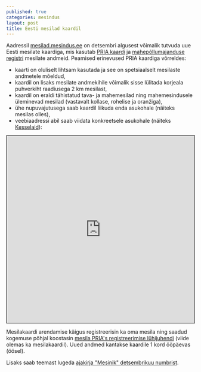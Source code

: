 ```yaml
---
published: true
categories: mesindus
layout: post
title: Eesti mesilad kaardil
---
```

Aadressil [mesilad.mesindus.ee](https://mesilad.mesindus.ee/) on detsembri algusest võimalik tutvuda uue Eesti mesilate kaardiga, mis kasutab [PRIA kaardi](https://kls.pria.ee/kaart/) ja [mahepõllumajanduse registri](http://www.pma.agri.ee/index.php?id=104&sub=128&sub2=319) mesilate andmeid. Peamised erinevused PRIA kaardiga võrreldes:

- kaarti on oluliselt lihtsam kasutada ja see on spetsiaalselt mesilaste andmetele mõeldud,
- kaardil on lisaks mesilate andmekihile võimalik sisse lülitada korjeala puhverkiht raadiusega 2 km mesilast,
- kaardil on eraldi tähistatud tava- ja mahemesilad ning mahemesindusele üleminevad mesilad (vastavalt kollase, rohelise ja oranžiga),
- ühe nupuvajutusega saab kaardil liikuda enda asukohale (näiteks mesilas olles),
- veebiaadressi abil saab viidata konkreetsele asukohale (näiteks [Kesselaid](https://mesilad.mesindus.ee/#10/58.6328/23.4241)):

<iframe height='500' width='100%' frameborder='0' src='https://mesilad.mesindus.ee/#10/58.6328/23.4241' style='border: 1px solid black'></iframe>

Mesilakaardi arendamise käigus registreerisin ka oma mesila ning saadud kogemuse põhjal koostasin [mesila PRIA's registreerimise lühijuhendi](https://honeymarket.github.io/mesilad.mesindus.ee) (viide olemas ka mesilakaardil). Uued andmed kantakse kaardile 1 kord ööpäevas (öösel).

Lisaks saab teemast lugeda [ajakirja "Mesinik" detsembrikuu numbrist](http://www.mesinikeliit.ee/failid/mesinik/6_2016.pdf).
